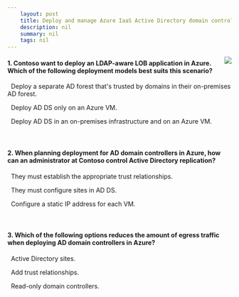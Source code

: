 ```yaml
---
    layout: post
    title: Deploy and manage Azure IaaS Active Directory domain controllers in Azure 
    description: nil
    summary: nil
    tags: nil
---
```



 <a target="_blank" href="https://docs.microsoft.com/en-us/learn/modules/deploy-manage-azure-iaas-active-directory-domain-controllers-azure/06-knowledge-check/"><i class="fas fa-external-link-alt"></i> </a>
 <img align="right" src="https://docs.microsoft.com/en-us/learn/achievements/deploy-and-manage-azure-iaas-active-directory-domain-controllers-in-azure.svg">
####  1. Contoso want to deploy an LDAP-aware LOB application in Azure. Which of the following deployment models best suits this scenario?


<i class='far fa-square'></i> &nbsp;&nbsp;Deploy a separate AD forest that's trusted by domains in their on-premises AD forest.

<i class='far fa-square'></i> &nbsp;&nbsp;Deploy AD DS only on an Azure VM.

<i class='fas fa-check-square' style='color: Dodgerblue;'></i> &nbsp;&nbsp;Deploy AD DS in an on-premises infrastructure and on an Azure VM.
<br />
<br />
<br />

####  2. When planning deployment for AD domain controllers in Azure, how can an administrator at Contoso control Active Directory replication?


<i class='far fa-square'></i> &nbsp;&nbsp;They must establish the appropriate trust relationships.

<i class='fas fa-check-square' style='color: Dodgerblue;'></i> &nbsp;&nbsp;They must configure sites in AD DS.

<i class='far fa-square'></i> &nbsp;&nbsp;Configure a static IP address for each VM.
<br />
<br />
<br />

####  3. Which of the following options reduces the amount of egress traffic when deploying AD domain controllers in Azure?


<i class='far fa-square'></i> &nbsp;&nbsp;Active Directory sites.

<i class='far fa-square'></i> &nbsp;&nbsp;Add trust relationships.

<i class='fas fa-check-square' style='color: Dodgerblue;'></i> &nbsp;&nbsp;Read-only domain controllers.
<br />
<br />
<br />
